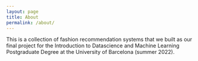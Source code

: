 ```yaml
---
layout: page
title: About
permalink: /about/
---
```


This is a collection of fashion recommendation systems that we built as our final project for the Introduction to Datascience and Machine Learning Postgraduate Degree at the University of Barcelona (summer 2022). 
